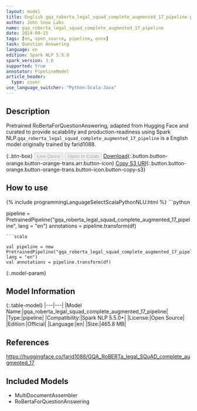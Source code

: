 ```yaml
---
layout: model
title: English gqa_roberta_legal_squad_complete_augmented_17_pipeline pipeline RoBertaForQuestionAnswering from farid1088
author: John Snow Labs
name: gqa_roberta_legal_squad_complete_augmented_17_pipeline
date: 2024-09-15
tags: [en, open_source, pipeline, onnx]
task: Question Answering
language: en
edition: Spark NLP 5.5.0
spark_version: 3.0
supported: true
annotator: PipelineModel
article_header:
  type: cover
use_language_switcher: "Python-Scala-Java"
---
```


## Description

Pretrained RoBertaForQuestionAnswering, adapted from Hugging Face and curated to provide scalability and production-readiness using Spark NLP.`gqa_roberta_legal_squad_complete_augmented_17_pipeline` is a English model originally trained by farid1088.

{:.btn-box}
<button class="button button-orange" disabled>Live Demo</button>
<button class="button button-orange" disabled>Open in Colab</button>
[Download](https://s3.amazonaws.com/auxdata.johnsnowlabs.com/public/models/gqa_roberta_legal_squad_complete_augmented_17_pipeline_en_5.5.0_3.0_1726379759172.zip){:.button.button-orange.button-orange-trans.arr.button-icon}
[Copy S3 URI](s3://auxdata.johnsnowlabs.com/public/models/gqa_roberta_legal_squad_complete_augmented_17_pipeline_en_5.5.0_3.0_1726379759172.zip){:.button.button-orange.button-orange-trans.button-icon.button-copy-s3}

## How to use



<div class="tabs-box" markdown="1">
{% include programmingLanguageSelectScalaPythonNLU.html %}
```python

pipeline = PretrainedPipeline("gqa_roberta_legal_squad_complete_augmented_17_pipeline", lang = "en")
annotations =  pipeline.transform(df)   

```
```scala

val pipeline = new PretrainedPipeline("gqa_roberta_legal_squad_complete_augmented_17_pipeline", lang = "en")
val annotations = pipeline.transform(df)

```
</div>

{:.model-param}
## Model Information

{:.table-model}
|---|---|
|Model Name:|gqa_roberta_legal_squad_complete_augmented_17_pipeline|
|Type:|pipeline|
|Compatibility:|Spark NLP 5.5.0+|
|License:|Open Source|
|Edition:|Official|
|Language:|en|
|Size:|465.8 MB|

## References

https://huggingface.co/farid1088/GQA_RoBERTa_legal_SQuAD_complete_augmented_17

## Included Models

- MultiDocumentAssembler
- RoBertaForQuestionAnswering